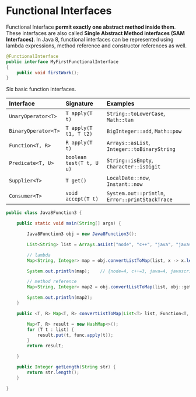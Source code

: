 # Functional Interfaces

Functional Interface **permit exactly one abstract method inside them**. These interfaces are also called **Single Abstract Method interfaces \(SAM Interfaces\)**. In Java 8, functional interfaces can be represented using lambda expressions, method reference and constructor references as well.

```java
@FunctionalInterface
public interface MyFirstFunctionalInterface 
{
    public void firstWork();
}
```

Six basic function interfaces.

| Interface | Signature | Examples |
| :--- | :--- | :--- |
| `UnaryOperator<T>` | `T apply(T t)` | `String::toLowerCase`, `Math::tan` |
| `BinaryOperator<T>` | `T apply(T t1, T t2)` | `BigInteger::add`, `Math::pow` |
| `Function<T, R>` | `R apply(T t)` | `Arrays::asList`, `Integer::toBinaryString` |
| `Predicate<T, U>` | `boolean test(T t, U u)` | `String::isEmpty`, `Character::isDigit` |
| `Supplier<T>` | `T get()` | `LocalDate::now`, `Instant::now` |
| `Consumer<T>` | `void accept(T t)` | `System.out::println`, `Error::printStackTrace` |

```java
public class Java8Function3 {

    public static void main(String[] args) {

        Java8Function3 obj = new Java8Function3();

        List<String> list = Arrays.asList("node", "c++", "java", "javascript");

        // lambda
        Map<String, Integer> map = obj.convertListToMap(list, x -> x.length());

        System.out.println(map);    // {node=4, c++=3, java=4, javascript=10}

        // method reference
        Map<String, Integer> map2 = obj.convertListToMap(list, obj::getLength);

        System.out.println(map2);
    }

    public <T, R> Map<T, R> convertListToMap(List<T> list, Function<T, R> func) {

        Map<T, R> result = new HashMap<>();
        for (T t : list) {
            result.put(t, func.apply(t));
        }
        return result;

    }

    public Integer getLength(String str) {
        return str.length();
    }

}
```

